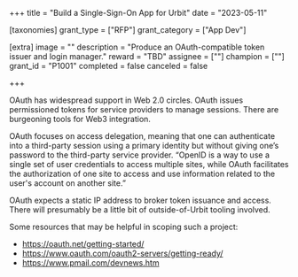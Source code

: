 +++
title = "Build a Single-Sign-On App for Urbit"
date = "2023-05-11"

[taxonomies]
grant_type = ["RFP"]
grant_category = ["App Dev"]

[extra]
image = ""
description = "Produce an OAuth-compatible token issuer and login manager."
reward = "TBD"
assignee = [""]
champion = [""]
grant_id = "P1001"
completed = false
canceled = false

+++

OAuth has widespread support in Web 2.0 circles. OAuth issues permissioned tokens for service providers to manage sessions. There are burgeoning tools for Web3 integration.

OAuth focuses on access delegation, meaning that one can authenticate into a third-party session using a primary identity but without giving one’s password to the third-party service provider. “OpenID is a way to use a single set of user credentials to access multiple sites, while OAuth facilitates the authorization of one site to access and use information related to the user's account on another site.”

OAuth expects a static IP address to broker token issuance and access.  There will presumably be a little bit of outside-of-Urbit tooling involved.

Some resources that may be helpful in scoping such a project:

- https://oauth.net/getting-started/
- https://www.oauth.com/oauth2-servers/getting-ready/
- https://www.pmail.com/devnews.htm
